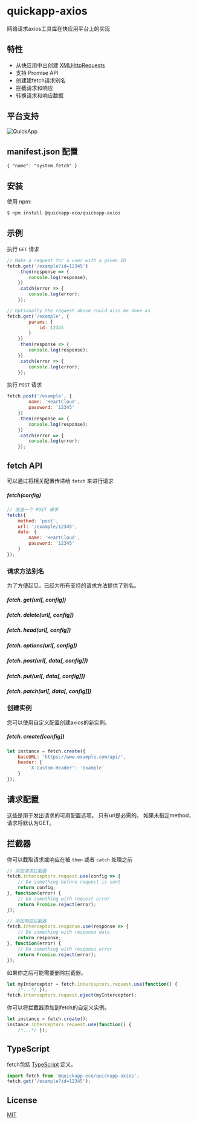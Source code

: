 # quickapp-axios

网络请求axios工具库在快应用平台上的实现

## 特性

- 从快应用中出创建 [XMLHttpRequests](https://developer.mozilla.org/en-US/docs/Web/API/XMLHttpRequest)
- 支持 Promise API
- 创建建fetch请求别名
- 拦截请求和响应
- 转换请求和响应数据

## 平台支持

![QuickApp](https://doc.quickapp.cn/assets/images/logo.png)

## manifest.json 配置

``` 
{ "name": "system.fetch" }
```

## 安装

使用 npm:

``` bash
$ npm install @quickapp-eco/quickapp-axios
```

## 示例

执行 `GET` 请求

``` js
// Make a request for a user with a given ID
fetch.get('/example?id=12345')
    .then(response => {
        console.log(response);
    })
    .catch(error => {
        console.log(error);
    });

// Optionally the request above could also be done as
fetch.get('/example', {
        params: {
            id: 12345
        }
    })
    .then(response => {
        console.log(response);
    })
    .catch(error => {
        console.log(error);
    });
```

执行 `POST` 请求

``` js
fetch.post('/example', {
        name: 'HeartCloud',
        password: '12345'
    })
    .then(response => {
        console.log(response);
    })
    .catch(error => {
        console.log(error);
    });
```

## fetch API

可以通过将相关配置传递给 `fetch` 来进行请求

##### fetch(config)

``` js
// 发送一个 POST 请求
fetch({
    method: 'post',
    url: '/example/12345',
    data: {
        name: 'HeartCloud',
        password: '12345'
    }
});
```

### 请求方法别名

为了方便起见，已经为所有支持的请求方法提供了别名。

##### fetch. get(url[, config])

##### fetch. delete(url[, config])

##### fetch. head(url[, config])

##### fetch. options(url[, config])

##### fetch. post(url[, data[, config]])

##### fetch. put(url[, data[, config]])

##### fetch. patch(url[, data[, config]])

### 创建实例

您可以使用自定义配置创建axios的新实例。

##### fetch. create([config])

``` js
let instance = fetch.create({
    baseURL: 'https://www.example.com/api/',
    header: {
        'X-Custom-Header': 'example'
    }
});
```

## 请求配置

这些是用于发出请求的可用配置选项。 只有url是必需的。 如果未指定method，请求将默认为GET。

## 拦截器

你可以截取请求或响应在被 `then` 或者 `catch` 处理之前

``` js
// 添加请求拦截器
fetch.interceptors.request.use(config => {
    // Do something before request is sent
    return config;
}, function(error) {
    // Do something with request error
    return Promise.reject(error);
});

// 添加响应拦截器
fetch.interceptors.response.use(response => {
    // Do something with response data
    return response;
}, function(error) {
    // Do something with response error
    return Promise.reject(error);
});
```

如果你之后可能需要删除拦截器。

``` js
let myInterceptor = fetch.interceptors.request.use(function() {
    /*...*/ });
fetch.interceptors.request.eject(myInterceptor);
```

你可以将拦截器添加到fetch的自定义实例。

``` js
let instance = fetch.create();
instance.interceptors.request.use(function() {
    /*...*/ });
```

## TypeScript


fetch包括 [TypeScript](http://typescriptlang.org) 定义。

``` typescript
import fetch from '@quickapp-eco/quickapp-axios';
fetch.get('/example?id=12345');
```

## License

[MIT](./LICENSE)
